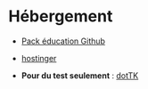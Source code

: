 # Hébergement 

* [Pack éducation Github](https://education.github.com/pack)

* [hostinger](https://www.hostinger.fr/)

* **Pour du test seulement** : [dotTK](http://dot.tk)
